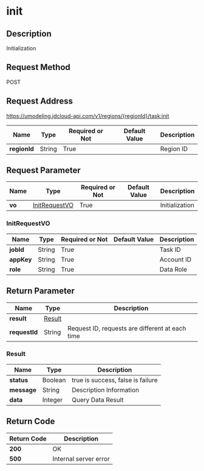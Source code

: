 # init


## Description
Initialization


## Request Method
POST

## Request Address
https://umodeling.jdcloud-api.com/v1/regions/{regionId}/task:init

|Name|Type|Required or Not|Default Value|Description|
|---|---|---|---|---|
|**regionId**|String|True| |Region ID|

## Request Parameter
|Name|Type|Required or Not|Default Value|Description|
|---|---|---|---|---|
|**vo**|[InitRequestVO](init#initrequestvo)|True| |Initialization|

### <div id="initrequestvo">InitRequestVO</div>
|Name|Type|Required or Not|Default Value|Description|
|---|---|---|---|---|
|**jobId**|String|True| |Task ID|
|**appKey**|String|True| |Account ID|
|**role**|String|True| |Data Role|

## Return Parameter
|Name|Type|Description|
|---|---|---|
|**result**|[Result](init#result)| |
|**requestId**|String|Request ID, requests are different at each time|

### <div id="result">Result</div>
|Name|Type|Description|
|---|---|---|
|**status**|Boolean|true is success, false is failure|
|**message**|String|Description Information|
|**data**|Integer|Query Data Result|

## Return Code
|Return Code|Description|
|---|---|
|**200**|OK|
|**500**|Internal server error|
